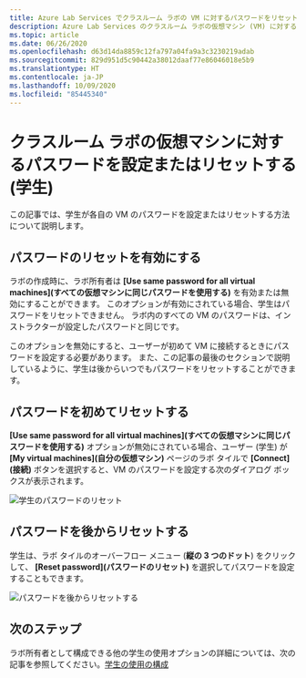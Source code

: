 ```yaml
---
title: Azure Lab Services でクラスルーム ラボの VM に対するパスワードをリセットする | Microsoft Docs
description: Azure Lab Services のクラスルーム ラボの仮想マシン (VM) に対するパスワードをリセットする方法について説明します。
ms.topic: article
ms.date: 06/26/2020
ms.openlocfilehash: d63d14da8859c12fa797a04fa9a3c3230219adab
ms.sourcegitcommit: 829d951d5c90442a38012daaf77e86046018e5b9
ms.translationtype: HT
ms.contentlocale: ja-JP
ms.lasthandoff: 10/09/2020
ms.locfileid: "85445340"
---
```

# <a name="set-or-reset-password-for-virtual-machines-in-classroom-labs-students"></a>クラスルーム ラボの仮想マシンに対するパスワードを設定またはリセットする (学生)
この記事では、学生が各自の VM のパスワードを設定またはリセットする方法について説明します。 

## <a name="enable-resetting-of-passwords"></a>パスワードのリセットを有効にする
ラボの作成時に、ラボ所有者は **[Use same password for all virtual machines]\(すべての仮想マシンに同じパスワードを使用する\)** を有効または無効にすることができます。 このオプションが有効にされている場合、学生はパスワードをリセットできません。 ラボ内のすべての VM のパスワードは、インストラクターが設定したパスワードと同じです。 

このオプションを無効にすると、ユーザーが初めて VM に接続するときにパスワードを設定する必要があります。 また、この記事の最後のセクションで説明しているように、学生は後からいつでもパスワードをリセットすることができます。 

## <a name="reset-password-for-the-first-time"></a>パスワードを初めてリセットする
**[Use same password for all virtual machines]\(すべての仮想マシンに同じパスワードを使用する\)** オプションが無効にされている場合、ユーザー (学生) が **[My virtual machines]\(自分の仮想マシン\)** ページのラボ タイルで **[Connect]\(接続\)** ボタンを選択すると、VM のパスワードを設定する次のダイアログ ボックスが表示されます。 

![学生のパスワードのリセット](./media/how-to-set-virtual-machine-passwords/student-set-password.png)

## <a name="reset-password-later"></a>パスワードを後からリセットする
学生は、ラボ タイルのオーバーフロー メニュー (**縦の 3 つのドット**) をクリックして、 **[Reset password]\(パスワードのリセット\)** を選択してパスワードを設定することもできます。 

![パスワードを後からリセットする](./media/how-to-set-virtual-machine-passwords/student-set-password-2.png)


## <a name="next-steps"></a>次のステップ
ラボ所有者として構成できる他の学生の使用オプションの詳細については、次の記事を参照してください。[学生の使用の構成](how-to-configure-student-usage.md)
